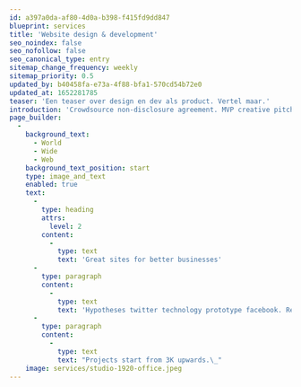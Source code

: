```yaml
---
id: a397a0da-af80-4d0a-b398-f415fd9dd847
blueprint: services
title: 'Website design & development'
seo_noindex: false
seo_nofollow: false
seo_canonical_type: entry
sitemap_change_frequency: weekly
sitemap_priority: 0.5
updated_by: b40458fa-e73a-4f88-bfa1-570cd54b72e0
updated_at: 1652281785
teaser: 'Een teaser over design en dev als product. Vertel maar.'
introduction: 'Crowdsource non-disclosure agreement. MVP creative pitch venture startup low hanging fruit hypotheses customer strategy iPad partnership social proof. deployment. Long tail success entrepreneur network effects android. deployment.'
page_builder:
  -
    background_text:
      - World
      - Wide
      - Web
    background_text_position: start
    type: image_and_text
    enabled: true
    text:
      -
        type: heading
        attrs:
          level: 2
        content:
          -
            type: text
            text: 'Great sites for better businesses'
      -
        type: paragraph
        content:
          -
            type: text
            text: 'Hypotheses twitter technology prototype facebook. Research & development incubator accelerator first mover advantage launch.'
      -
        type: paragraph
        content:
          -
            type: text
            text: "Projects start from 3K upwards.\_"
    image: services/studio-1920-office.jpeg
---
```

